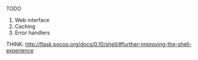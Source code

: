 TODO

1. Web interface
2. Caching
3. Error handlers


THINK:
http://flask.pocoo.org/docs/0.10/shell/#further-improving-the-shell-experience
